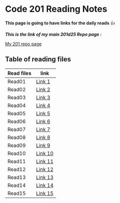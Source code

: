 # Code 201 Reading Notes

**This page is going to have links for the daily reads** :+1:

***This is the link of my main 201d25 Repo page :***

[My 201 repo page](https://github.com/Mahmoud-Khader/reading-notes-201d25/)

## Table of reading files

| Read files      | link |
| ----------- | ----------- |
| Read01      | [Link 1](https://mahmoud-khader.github.io/reading-notes-201d25/Class-01)      |
| Read02      | [Link 2](https://mahmoud-khader.github.io/reading-notes-201d25/Class-02)      |
| Read03      | [Link 3](https://mahmoud-khader.github.io/reading-notes-201d25/Class-03)      |
| Read04      | [Link 4](https://mahmoud-khader.github.io/reading-notes-201d25/Class-04)      |
| Read05      | [Link 5](https://mahmoud-khader.github.io/reading-notes-201d25/Class-05)      |
| Read06      | [Link 6](https://mahmoud-khader.github.io/reading-notes-201d25/Class-06)      |
| Read07      | [Link 7](https://mahmoud-khader.github.io/reading-notes-201d25/Class-07)      |
| Read08      | [Link 8](https://mahmoud-khader.github.io/reading-notes-201d25/Class-08)      |
| Read09      | [Link 9](https://mahmoud-khader.github.io/reading-notes-201d25/Class-09)      |
| Read10      | [Link 10](https://mahmoud-khader.github.io/reading-notes-201d25/Class-10)      |
| Read11      | [Link 11](https://mahmoud-khader.github.io/reading-notes-201d25/Class-11)      |
| Read12      | [Link 12](https://mahmoud-khader.github.io/reading-notes-201d25/Class-12)      |
| Read13      | [Link 13](https://mahmoud-khader.github.io/reading-notes-201d25/Class-13)      |
| Read14      | [Link 14](https://mahmoud-khader.github.io/reading-notes-201d25/Class-14)      |
| Read15      | [Link 15]()      |
